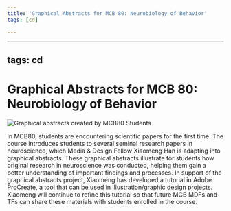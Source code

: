 ```yaml
---
title: 'Graphical Abstracts for MCB 80: Neurobiology of Behavior'
tags: [cd]

---
```


---
tags: cd
---

# Graphical Abstracts for MCB 80: Neurobiology of Behavior

![Graphical abstracts created by MCB80 Students](https://files.slack.com/files-pri/T0HTW3H0V-F02QP7J5BQR/hhmodelgraphicabstract_simplifiedversion_xiaomenghan_20210921.png?pub_secret=fb564f1e72)

In MCB80, students are encountering scientific papers for the first time. The course introduces students to several seminal research papers in neuroscience, which Media & Design Fellow Xiaomeng Han is adapting into graphical abstracts. These graphical abstracts illustrate for students how original research in neuroscience was conducted, helping them gain a better understanding of important findings and processes. In support of the graphical abstracts project, Xiaomeng has developed a tutorial in Adobe ProCreate, a tool that can be used in illustration/graphic design projects. Xiaomeng will continue to refine this tutorial so that future MCB MDFs and TFs can share these materials with students enrolled in the course.

